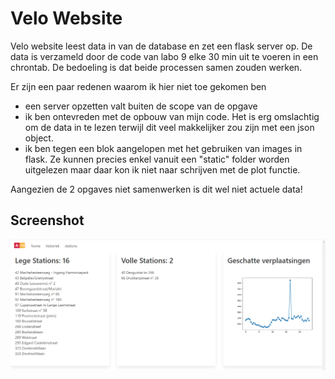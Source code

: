 # Velo Website
Velo website leest data in van de database en zet een flask server op.
De data is verzameld door de code van labo 9 elke 30 min uit te voeren
in een chrontab. De bedoeling is dat 
beide processen samen zouden werken.

Er zijn een paar redenen waarom ik hier niet toe gekomen ben
- een server opzetten valt buiten de scope van de opgave
- ik ben ontevreden met de opbouw van mijn code. Het is erg omslachtig om de data in te lezen terwijl dit veel makkelijker
zou zijn met een json object.
- ik ben tegen een blok aangelopen met het gebruiken
van images in flask. Ze kunnen precies enkel vanuit een "static" folder
worden uitgelezen maar daar kon ik niet naar schrijven met de plot functie.

Aangezien de 2 opgaves niet samenwerken is dit wel niet actuele data! 


## Screenshot
![img.png](img.png)
